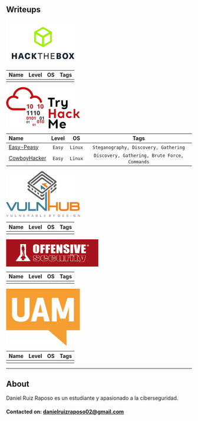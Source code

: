 
## Writeups
<img src='portfolio/img/5d611e5f9a724ce.png' width='200' align='center'>

| Name | Level | OS | Tags |
| :--- | :---: | :---: | :--: |
|      |       |  |    |      |



<img src='portfolio/img/4cc12acc004c055a.png' width='200' align='center'>

| Name | Level | OS | Tags |
| :--- | :---: | :---: | :---: |
| [Easy-Peasy](https://danielruizraposo02.github.io/WriteUp-1/) | `Easy` | `Linux` | `Steganography, Discovery, Gathering` |
| [CowboyHacker](https://danielruizraposo02.github.io/WriteUp-2/) | `Easy` | `Linux` | `Discovery, Gathering, Brute Force, Commands` |

<img src='portfolio/img/1832491d548786d2.png' width='200' align='center'>

| Name | Level | OS | Tags |
| :--- | :---: | :---: | :---: |
|      |       |  |    |      |


<img src='portfolio/img/3c05de342e811582.png' width='250' align='center'>

| Name | Level | OS | Tags |
| :--- | :---: | :---: | :---: |
|      |       |  |    |      |


<img src='portfolio/img/fee09fdc923fc246.png' width='200' align='center'>

| Name | Level | OS | Tags |
| :--- | :---: | :---: | :---: |
|      |       |  |    |      |


---
## About

Daniel Ruiz Raposo es un estudiante y apasionado a la ciberseguridad.

#### Contacted on: danielruizraposo02@gmail.com
